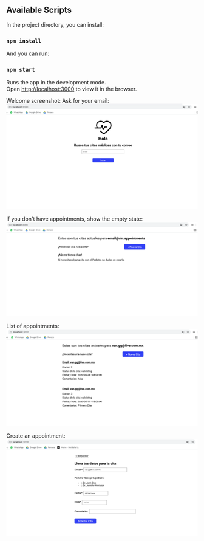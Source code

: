 

## Available Scripts

In the project directory, you can install:

### `npm install`

And you can run:

### `npm start`

Runs the app in the development mode.<br>
Open [http://localhost:3000](http://localhost:3000) to view it in the browser.

Welcome screenshot: Ask for your email:
![Welcome](/static/img/Welcome.png)

If you don't have appointments, show the empty state:
![Empty](/static/img/Empty.png)

List of appointments:
![Index](/static/img/Index.png)

Create an appointment:
![New](/static/img/New.png)
